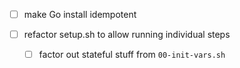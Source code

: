 
- [ ] make Go install idempotent

- [ ] refactor setup.sh to allow running individual steps
  - [ ] factor out stateful stuff from `00-init-vars.sh`
